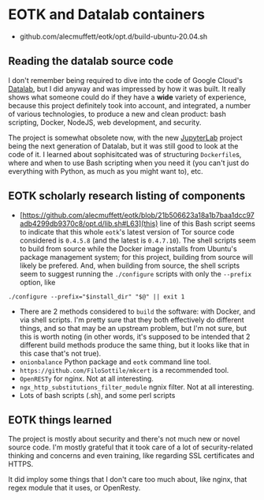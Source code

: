 # EOTK and Datalab containers

- github.com/alecmuffett/eotk/opt.d/build-ubuntu-20.04.sh

## Reading the datalab source code

I don't remember being required to dive into the code of Google Cloud's [Datalab](https://github.com/googledatalab/datalab), but I did anyway and was impressed by how it was built.  It really shows what someone could do if they have a **wide** variety of experience, because this project definitely took into account, and integrated, a number of various technologies, to produce a new and clean product: bash scripting, Docker, NodeJS, web development, and security.

The project is somewhat obsolete now, with the new [JupyterLab](https://jupyter.org/) project being the next generation of Datalab, but it was still good to look at the code of it.  I learned about sophisitcated was of structuring `Dockerfile`s, where and when to use Bash scripting when you need it (you can't just do everything with Python, as much as you might want to), etc.

## EOTK scholarly research listing of components

- [https://github.com/alecmuffett/eotk/blob/21b506623a18a1b7baa1dcc97adb4299db9370c8/opt.d/lib.sh#L63](this) line of this Bash script seems to indicate that this whole `eotk`'s latest version of Tor source code considered is `0.4.5.8` (and the latest is `0.4.7.10`).  The shell scripts seem to build from source while the Docker image installs from Ubuntu's package management system; for this project, building from source will likely be prefered.  And, when building from source, the shell scripts seem to suggest running the `./configure` scripts with only the ``--prefix`` option, like

```
./configure --prefix="$install_dir" "$@" || exit 1
```

- There are 2 methods considered to `build` the software: with Docker, and via shell scripts.  I'm pretty sure that they both effectively do different things, and so that may be an upstream problem, but I'm not sure, but this is worth noting (in other words, it's supposed to be intended that 2 different build methods produce the same thing, but it looks like that in this case that's not true).
- `onionbalance` Python package and `eotk` command line tool.
- `https://github.com/FiloSottile/mkcert` is a recommended tool.
- `OpenRESTy` for nginx.  Not at all interesting.
- `ngx_http_substitutions_filter_module` ngnix filter.  Not at all interesting.
- Lots of bash scripts (.sh), and some perl scripts

## EOTK things learned

The project is mostly about security and there's not much new or novel source code.  I'm mostly grateful that it took care of a lot of security-related thinking and concerns and even training, like regarding SSL certificates and HTTPS.

It did imploy some things that I don't care too much about, like nginx, that regex module that it uses, or OpenResty.
